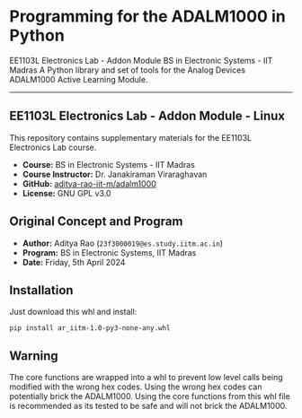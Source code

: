 # Programming for the ADALM1000 in Python

EE1103L Electronics Lab - Addon Module BS in Electronic Systems - IIT Madras
A Python library and set of tools for the Analog Devices ADALM1000 Active Learning Module.

---

## EE1103L Electronics Lab - Addon Module - Linux
This repository contains supplementary materials for the EE1103L Electronics Lab course.

- **Course:** BS in Electronic Systems - IIT Madras
- **Course Instructor:** Dr. Janakiraman Viraraghavan
- **GitHub:** [aditya-rao-iit-m/adalm1000](https://github.com/aditya-rao-iit-m/adalm1000)
- **License:** GNU GPL v3.0

## Original Concept and Program
- **Author:** Aditya Rao (`23f3000019@es.study.iitm.ac.in`)
- **Program:** BS in Electronic Systems, IIT Madras
- **Date:** Friday, 5th April 2024

## Installation
Just download this whl and install:

`pip install ar_iitm-1.0-py3-none-any.whl`

## Warning
The core functions are wrapped into a whl to prevent low level calls being modified with the wrong hex codes.
Using the wrong hex codes can potentially brick the ADALM1000. 
Using the core functions from this whl file is recommended as its tested to be safe and will not brick the ADALM1000.
